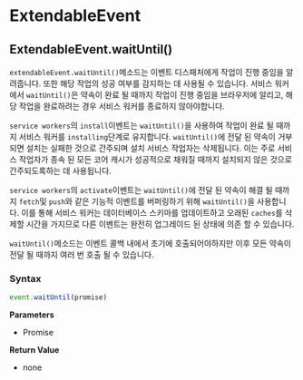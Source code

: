 # ExtendableEvent

## ExtendableEvent.waitUntil()

`extendableEvent.waitUntil()`메소드는 이벤트 디스패처에게 작업이 진행 중임을 알려줍니다.
또한 해당 작업의 성공 여부를 감지하는 데 사용될 수 있습니다.
서비스 워커에서 `waitUntil()`은 약속이 완료 될 때까지 작업이 진행 중임을 브라우저에 알리고, 해당 작업을 완료하려는 경우 서비스 워커를 종료하지 않아야합니다.

`service workers`의 `install`이벤트는 `waitUntil()`을 사용하여 작업이 완료 될 때까지 서비스 워커를 `installing`단계로 유지합니다.
`waitUntil()`에 전달 된 약속이 거부되면 설치는 실패한 것으로 간주되며 설치 서비스 작업자는 삭제됩니다.
이는 주로 서비스 작업자가 종속 된 모든 코어 캐시가 성공적으로 채워질 때까지 설치되지 않은 것으로 간주되도록하는 데 사용됩니다.

`service workers`의 `activate`이벤트는 `waitUntil()`에 전달 된 약속이 해결 될 때까지 `fetch`및 `push`와 같은 기능적 이벤트를 버퍼링하기 위해 `waitUntil()`을 사용합니다.
이를 통해 서비스 워커는 데이터베이스 스키마를 업데이트하고 오래된 `caches`를 삭제할 시간을 가지므로 다른 이벤트는 완전히 업그레이드 된 상태에 의존 할 수 있습니다.

`waitUntil()`메소드는 이벤트 콜백 내에서 초기에 호출되어야하지만 이후 모든 약속이 전달 될 때까지 여러 번 호출 될 수 있습니다.

### Syntax

```javascript
event.waitUntil(promise)
```

**Parameters**

- Promise

**Return Value**

- none